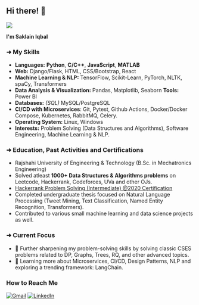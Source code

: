 ## Hi there! 👋
![](https://komarev.com/ghpvc/?username=echoSTROMLOS&style=flat-square)

**I'm Saklain Iqbal**

### ➜ My Skills
- **Languages:** **Python**, **C/C++**, **JavaScript**, **MATLAB**
- **Web:** Django/Flask, HTML, CSS/Bootstrap, React
- **Machine Learning & NLP:** TensorFlow, Scikit-Learn, PyTorch, NLTK, spaCy, Transformers
- **Data Analysis & Visualization:** Pandas, Matplotlib, Seaborn **Tools:** Power BI
- **Databases:** *(SQL)* MySQL/PostgreSQL
- **CI/CD with Microservices**: Git, Pytest, Github Actions, Docker/Docker Compose, Kubernetes, RabbitMQ, Celery.
- **Operating System:** Linux, Windows
- **Interests:** Problem Solving (Data Structures and Algorithms), Software Engineering, Machine Learning & NLP.

### ➜ Education, Past Activities and Certifications
- Rajshahi University of Engineering & Technology (B.Sc. in Mechatronics Engineering)
- Solved atleast **1000+ Data Structures & Algorithms problems** on Leetcode, Hackerrank, Codeforces, UVa and other OJs.
- [Hackerrank Problem Solving (Intermediate) @2020 Certification](https://www.hackerrank.com/certificates/df86a3b17cf9)
- Completed undergraduate thesis focused on Natural Language Processing (Tweet Mining, Text Classification, Named Entity Recognition, Transformers).
- Contributed to various small machine learning and data science projects as well.

### ➜ Current Focus 
- 🔭 Further sharpening my problem-solving skills by solving classic CSES problems related to DP, Graphs, Trees, RQ, and other advanced topics.
- 🌱 Learning more about Microservices, CI/CD, Design Patterns, NLP and exploring a trending framework: LangChain.

### How to Reach Me 
 [![Gmail](https://img.shields.io/badge/Gmail-D14836?style=for-the-badge&logo=gmail&logoColor=white)](mailto:saklain.sourav@gmail.com ) [![LinkedIn](https://img.shields.io/badge/LinkedIn-0077B5?style=for-the-badge&logo=linkedin&logoColor=white)](https://www.linkedin.com/in/echo-saklain) 
